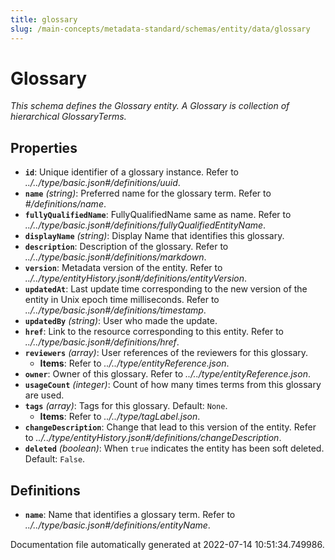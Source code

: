 ```yaml
---
title: glossary
slug: /main-concepts/metadata-standard/schemas/entity/data/glossary
---
```


# Glossary

*This schema defines the Glossary entity. A Glossary is collection of hierarchical GlossaryTerms.*

## Properties

- **`id`**: Unique identifier of a glossary instance. Refer to *../../type/basic.json#/definitions/uuid*.
- **`name`** *(string)*: Preferred name for the glossary term. Refer to *#/definitions/name*.
- **`fullyQualifiedName`**: FullyQualifiedName same as name. Refer to *../../type/basic.json#/definitions/fullyQualifiedEntityName*.
- **`displayName`** *(string)*: Display Name that identifies this glossary.
- **`description`**: Description of the glossary. Refer to *../../type/basic.json#/definitions/markdown*.
- **`version`**: Metadata version of the entity. Refer to *../../type/entityHistory.json#/definitions/entityVersion*.
- **`updatedAt`**: Last update time corresponding to the new version of the entity in Unix epoch time milliseconds. Refer to *../../type/basic.json#/definitions/timestamp*.
- **`updatedBy`** *(string)*: User who made the update.
- **`href`**: Link to the resource corresponding to this entity. Refer to *../../type/basic.json#/definitions/href*.
- **`reviewers`** *(array)*: User references of the reviewers for this glossary.
  - **Items**: Refer to *../../type/entityReference.json*.
- **`owner`**: Owner of this glossary. Refer to *../../type/entityReference.json*.
- **`usageCount`** *(integer)*: Count of how many times terms from this glossary are used.
- **`tags`** *(array)*: Tags for this glossary. Default: `None`.
  - **Items**: Refer to *../../type/tagLabel.json*.
- **`changeDescription`**: Change that lead to this version of the entity. Refer to *../../type/entityHistory.json#/definitions/changeDescription*.
- **`deleted`** *(boolean)*: When `true` indicates the entity has been soft deleted. Default: `False`.
## Definitions

- **`name`**: Name that identifies a glossary term. Refer to *../../type/basic.json#/definitions/entityName*.


Documentation file automatically generated at 2022-07-14 10:51:34.749986.
